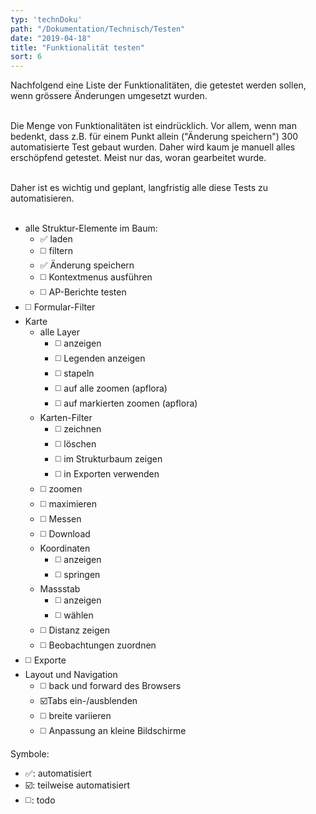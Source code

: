 ```yaml
---
typ: 'technDoku'
path: "/Dokumentation/Technisch/Testen"
date: "2019-04-18"
title: "Funktionalität testen"
sort: 6
---
```


Nachfolgend eine Liste der Funktionalitäten, die getestet werden sollen, wenn grössere Änderungen umgesetzt wurden.<br/><br/>

Die Menge von Funktionalitäten ist eindrücklich. Vor allem, wenn man bedenkt, dass z.B. für einem Punkt allein ("Änderung speichern") 300 automatisierte Test gebaut wurden. Daher wird kaum je manuell alles erschöpfend getestet. Meist nur das, woran gearbeitet wurde.<br/><br/>

Daher ist es wichtig und geplant, langfristig alle diese Tests zu automatisieren.<br/><br/>

* alle Struktur-Elemente im Baum:
   * :white_check_mark: laden
   * :white_medium_square: filtern
   * :white_check_mark: Änderung speichern
   * :white_medium_square: Kontextmenus ausführen
   * :white_medium_square: AP-Berichte testen
* :white_medium_square: Formular-Filter
* Karte
  * alle Layer
    * :white_medium_square: anzeigen
    * :white_medium_square: Legenden anzeigen
    * :white_medium_square: stapeln
    * :white_medium_square: auf alle zoomen (apflora)
    * :white_medium_square: auf markierten zoomen (apflora)
  * Karten-Filter
    * :white_medium_square: zeichnen
    * :white_medium_square: löschen
    * :white_medium_square: im Strukturbaum zeigen
    * :white_medium_square: in Exporten verwenden
  * :white_medium_square: zoomen
  * :white_medium_square: maximieren
  * :white_medium_square: Messen
  * :white_medium_square: Download
  * Koordinaten
    * :white_medium_square: anzeigen
    * :white_medium_square: springen
  * Massstab
    * :white_medium_square: anzeigen
    * :white_medium_square: wählen
  * :white_medium_square: Distanz zeigen
  * :white_medium_square: Beobachtungen zuordnen
* :white_medium_square: Exporte
* Layout und Navigation
  * :white_medium_square: back und forward des Browsers
  * :ballot_box_with_check:Tabs ein-/ausblenden
  * :white_medium_square: breite variieren
  * :white_medium_square: Anpassung an kleine Bildschirme

Symbole:
* :white_check_mark:: automatisiert
* :ballot_box_with_check:: teilweise automatisiert
* :white_medium_square:: todo